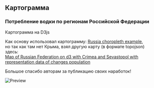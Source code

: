## Картограмма ##
### Потребление водки по регионам Российской Федерации ###

Картограмма на D3js

Как основу использовал картограмму:
[Russia choropleth example](http://bl.ocks.org/KoGor/5685876),  
но так как там нет Крыма, взял другую карту (в формате topojson) здесь:  
[Map of Russian Federation on d3 with Crimea and Sevastopol with representation data of changes population](https://github.com/logvik/d3_russian_map)

Большое спасибо авторам за публикацию своих наработок!


![Preview](http://vittuwork.github.io/choropleth_ap/preview.png)
